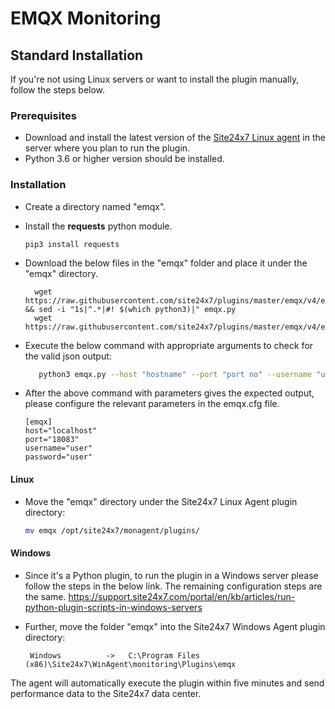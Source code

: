 # EMQX Monitoring


## Standard Installation
If you're not using Linux servers or want to install the plugin manually, follow the steps below.

### Prerequisites
- Download and install the latest version of the [Site24x7 Linux agent](https://www.site24x7.com/app/client#/admin/inventory/add-monitor) in the server where you plan to run the plugin.
- Python 3.6 or higher version should be installed.

### Installation  

- Create a directory named "emqx".
- Install the **requests** python module.
	```
	pip3 install requests
	```

	
- Download the below files in the "emqx" folder and place it under the "emqx" directory.

		wget https://raw.githubusercontent.com/site24x7/plugins/master/emqx/v4/emqx.py && sed -i "1s|^.*|#! $(which python3)|" emqx.py
		wget https://raw.githubusercontent.com/site24x7/plugins/master/emqx/v4/emqx.cfg

- Execute the below command with appropriate arguments to check for the valid json output:
	```bash
       python3 emqx.py --host "hostname" --port "port no" --username "user name" --password "password"
	 ```
- After the above command with parameters gives the expected output, please configure the relevant parameters in the emqx.cfg file.
	```
    [emqx]
    host="localhost"
    port="18083"
    username="user"
    password="user"
	```	
#### Linux
- Move the "emqx" directory under the Site24x7 Linux Agent plugin directory: 

	```bash
	mv emqx /opt/site24x7/monagent/plugins/
	```

#### Windows
- Since it's a Python plugin, to run the plugin in a Windows server please follow the steps in the below link. The remaining configuration steps are the same.
https://support.site24x7.com/portal/en/kb/articles/run-python-plugin-scripts-in-windows-servers
-  Further, move the folder "emqx" into the  Site24x7 Windows Agent plugin directory:

        Windows          ->   C:\Program Files (x86)\Site24x7\WinAgent\monitoring\Plugins\emqx


The agent will automatically execute the plugin within five minutes and send performance data to the Site24x7 data center.
